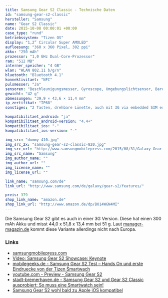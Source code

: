 ```yaml
---
title: Samsung Gear S2 Classic - Technische Daten
id: "samsung-gear-s2-classic"
hersteller: "Samsung"
name: "Gear S2 Classic"
date: 2015-10-08 00:00:01 +00:00
case_type: "rund"
betriebssystem: "Tizen OS"
display: "1,2” Circular Super AMOLED"
aufloesung: "360 x 360 Pixel, 302 ppi"
akku: "250 mAh"
prozessor: "1,0 GHz Dual-Core-Prozessor"
ram: "512 MB"
interner_speicher: "4 GB"
wlan: "WLAN 802.11 b/g/n"
bluetooth: "Bluetooth 4.1"
konnektivitaet: "NFC"
pulsmesser: "Ja"
sensoren: "Beschleunigungsmesser, Gyroscope, Umgebungslichtsensor, Barometer"
gewicht: "42 g"
abmessungen: "39,9 × 43,6 × 11,4 mm"
ip_zertifikat: "IP68"
sonstiges: "2 Tasten, drehbare Lünette, auch mit 3G via embedded SIM erhältich (nicht in Deutschland)"

kompatibilitaet_android: "ja"
kompatibilitaet_android-version: "4.4+"
kompatibilitaet_ios: "-"
kompatibilitaet_ios-version: "-"

img_src: "dummy-410.jpg"
img_src_2x: "samsung-gear-s2-classic-820.jpg"
img_src_url: "http://www.samsungmobilepress.com/2015/08/31/Galaxy-Gear-S2-Image"
img_src_name: "Samsung"
img_author_name: ""
img_author_url: ""
img_license_name: ""
img_license_url: ""

link_name: "samsung.com/de"
link_url: "http://www.samsung.com/de/galaxy/gear-s2/features/"

preis: 379
shop_link_name: "amazon.de"
shop_link_url: "http://www.amazon.de/dp/B014WGN4MI"
---
```


Die Samsung Gear S2 gibt es auch in einer 3G Version.
Diese hat einen 300 mAh Akku und misst 44,0 x 51,8 x 13,4 mm bei 51 g.
Laut [manager-magazin.de](http://www.manager-magazin.de/lifestyle/hardware/samsungs-neue-smartwatch-gear-s2-im-test-a-1051396-2.html) kommt diese Variante allerdings nicht nach Europa.


### Links
* [samsungmobilepress.com](http://www.samsungmobilepress.com/2015/08/31/Samsung-Comes-Full-Circle-with-Introduction-of-Samsung-Gear-S2)
* [Video: Samsung Gear S2 Showcase: Keynote](https://www.youtube.com/watch?t=19&v=pyNm-Kr-62E)
* [mobilegeeks.de - Samsung Gear S2 Test – Hands On und erste Eindruecke von der Tizen Smartwach](http://www.mobilegeeks.de/test/samsung-gear-s2-test-hands-on-und-erste-eindruecke-von-der-tizen-smartwach/)
* [youtube.com - Preview - Samsung Gear S2](https://www.youtube.com/watch?v=nWG5GGpXCmc)
* [stadt-bremerhaven.de - Samsung Gear S2 und Gear S2 Classic ausprobiert: So muss eine Smartwatch sein!](http://stadt-bremerhaven.de/samsung-gear-s2-und-gear-s2-classic-ausprobiert-so-muss-eine-smartwatch-sein/)
* [Samsung Gear S2 wohl bald zu Apple iOS kompatibel](http://stadt-bremerhaven.de/samsung-gear-s2-wohl-bald-zu-apple-ios-kompatibel/)
